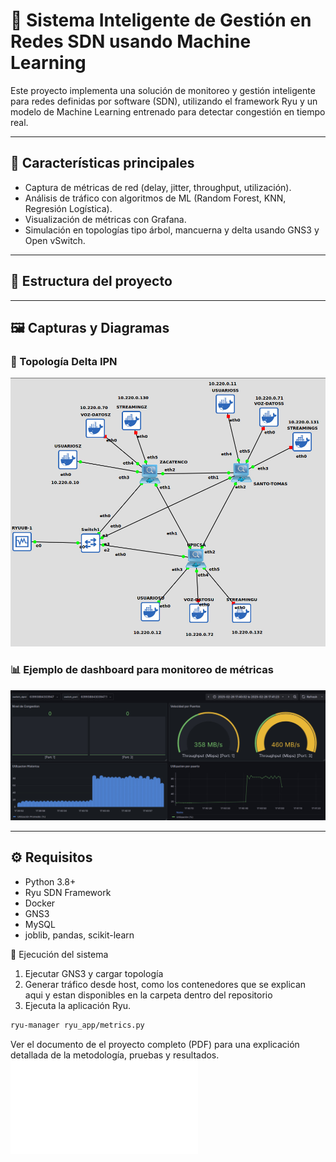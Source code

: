 # 🧠 Sistema Inteligente de Gestión en Redes SDN usando Machine Learning

Este proyecto implementa una solución de monitoreo y gestión inteligente para redes definidas por software (SDN), utilizando el framework Ryu y un modelo de Machine Learning entrenado para detectar congestión en tiempo real.

---

## 📌 Características principales

- Captura de métricas de red (delay, jitter, throughput, utilización).
- Análisis de tráfico con algoritmos de ML (Random Forest, KNN, Regresión Logística).
- Visualización de métricas con Grafana.
- Simulación en topologías tipo árbol, mancuerna y delta usando GNS3 y Open vSwitch.

---

## 📁 Estructura del proyecto


---

## 🖼️ Capturas y Diagramas

### 🔌 Topología Delta IPN

![Topología](imgs/TOPOLOGIA_IPN.jpg)

### 📊 Ejemplo de dashboard para monitoreo de métricas

![Dashboard](imgs/DAHSBOARD.jpg)

---

## ⚙️ Requisitos

- Python 3.8+
- Ryu SDN Framework
- Docker
- GNS3
- MySQL
- joblib, pandas, scikit-learn

🚀 Ejecución del sistema
1. Ejecutar GNS3 y cargar topología
2. Generar tráfico desde host, como los contenedores que se explican aqui y estan disponibles en la carpeta dentro del repositorio
3. Ejecuta la aplicación Ryu.
```bash
ryu-manager ryu_app/metrics.py
```
Ver el documento de el proyecto completo (PDF) para una explicación detallada de la metodología, pruebas y resultados.
![Documento Completo](files/TESIS.pdf)
